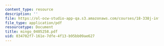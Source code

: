 ```yaml
---
content_type: resource
description: ''
file: https://ol-ocw-studio-app-qa.s3.amazonaws.com/courses/18-338j-infinite-random-matrix-theory-fall-2004/034702f7161e7dfe4f13b95bb09ae627_mingo_0405258.pdf
file_type: application/pdf
resourcetype: Document
title: mingo_0405258.pdf
uid: 034702f7-161e-7dfe-4f13-b95bb09ae627
---
```

